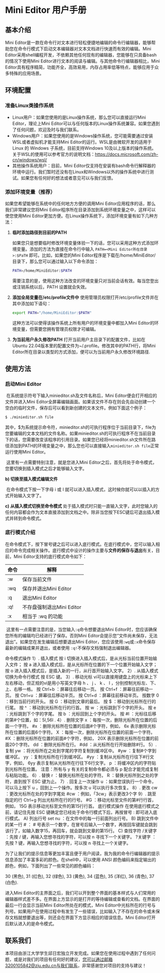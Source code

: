 # Mini Editor 用户手册

## 基本介绍

Mini Editor是一款在命令行对文本进行轻松便捷地编辑的命令行编辑器，能够帮助您在命令行模式下启动文本编辑器对文本文档进行快速而有效的编辑。Mini Editor采用shell编程开发，不依赖其他任何现有的编辑器，您能够在只具备bash的情况下使用Mini Editor进行文本的阅读与编辑。与其他命令行编辑器相比，Mini Editor具有程序精简，功能齐全，高效易用，内存占用率低等特点，能够应用于众多特殊的应用场景。

## 环境配置

### 准备Linux类操作系统

* Linux用户：如果您使用的是Linux操作系统，那么您可以直接运行Mini Editor，理论上Mini Editor可以与任何版本的Linux操作系统兼容。如果您遇到了任何问题，欢迎及时与我们联系。
* Windows用户：如果您使用的是Windows操作系统，您可能需要通过安装WSL或者虚拟机才能支持Mini Editor的运行。WSL是由微软开发的适用于 Linux 的 Windows 子系统，目前支持Windows 10及以上版本的操作系统。关于WSL的使用可以参考官方的说明文档：https://docs.microsoft.com/zh-cn/windows/wsl/
* 其他操作系统用户：目前，Mini Editor仅支持在安装有bash命令行解释器的环境中运行。我们暂时还没有在Linux和Windows以外的操作系统中进行测试。如果您有任何好的想法或者意见可以与我们反馈。

### 添加环境变量（推荐）

如果您希望能够在系统中的任何地方方便的调用Mini Editor应用程序的话，那么我们非常建议您将Mini Editor程序所在目录添加到系统环境变量之中，这样可以使您使用Mini Editor更加方便。在Linux操作系统下，添加环境变量有如下几种方法：

1. **临时添加路径到目前的PATH**

   如果您只是想要临时修改环境变量体验一下的话，您可以采用这种方式添加环境变量。添加的方法为直接在命令行中输入 `PATH=<Mini Editor所在目录>:$PaTH` 即可。比如，如果您的Mini Editor程序是下载在/home/MiniEditor/ 目录下，那么您可以通过输入以下命令添加：

   ~~~bash
   PATH=/home/MiniEditor:$PATH
   ~~~

   需要注意的是，使用这种方法改变的环境变量只对当前会话有效。每当您登出或注销系统以后，PATH 设置就会失效。

2. **添加全局变量在/etc/profile文件中**
   使用管理员权限打开/etc/profile文件并在其中添加如下语句：

   ~~~bash
   export PATH="/home/MiniEditor:$PATH"
   ~~~


   这种方法可以使得该操作系统上所有用户的环境变量中都加入Mini Editor的环境变量，但需要您拥有管理员权限才可编辑。

3. **为当前用户永久修改PATH**
   打开当前用户主目录下的配置文件，比如在Ubuntu 22.04版本里的配置文件为~/.profile。修改其中的PATH行，将Mini Editor所在目录以类型的方式添加，便可以为当前用户永久修改环境路径.

## 使用方法

### 启动Mini Editor

​		在系统提示符号下输入minieditor.sh及文件名称后，Mini Editor便会打开相应的文件并进入Mini Editor全屏幕编辑画面。如果该文件不存在则会先自动创建一个空白的临时文件，保存后可以看到新创建的文本文件。例如下面这个例子：

~~~bash
$ ./minieditor.sh file
~~~

​		其中，\$为系统提示命令符，minieditor.sh的可执行程序位于当前目录下，file为您要编辑的文本文档的文件名称。如果minieditor.sh的可执行程序不在当前目录下的话，您需要改变该程序的引用目录。如果您已经将minieditor.sh文件所在路径添加到PATH的环境变量之中，那么您也可以直接输入`minieditor.sh file`正常运行使用Mini Editor。

​		这里有一点需要特别注意，就是您进入Mini Editor之后，首先将处于命令模式，您要切换到插入模式之后才能够输入文字。

**b) 切换至插入模式编辑文件**

​		在命令模式下按一下字母 i 或 I 就可以进入插入模式，这时候你就可以以插入的方式开始输入文字了。

**c) 从插入模式切换至命令模式**
		处于插入模式时只能一直输入文字，此时您输入的任何内容都会作为文本直接添加到文档之中。除非当您按下ESC键后可退出插入模式并转到命令模式。

### 底行模式介绍

​		在命令模式下，按下冒号键之后可以进入底行模式。在底行模式中，您可以输入相应的命令完成相关操作。底行模式中设计的操作主要与**文件的保存与退出**有关，目前，Mini Editor支持的底行模式命令如下：

| 命令 | 解释                      |
| ---- | ------------------------- |
| :w   | 保存当前文件              |
| :wq  | 保存并退出Mini Editor     |
| :q   | 退出Mini Editor           |
| :q!  | 不存盘强制退出Mini Editor |
| :x   | 相当于 :wq 的功能         |

​		这里有一点需要注意的是，当您输入`:q`命令想要退出Mini Editor时，您应该确保您所有的编辑均已经进行了保存。否则Mini Editor会提示您“文件尚未保存，无法退出”。如果您在发生编辑后想要退出Mini Editor，您应该使用`:wq`或`:x`命令保存最新的编辑成果并退出，或者使用 `:q!`不保存文档强制退出编辑器。



命令模式操作
1）. 插入模式
按 i 切换进入插入模式后，是从光标当前位置开始输入文件；
按 a 进入插入模式后，是从光标所在位置的下一个位置开始输入文字；
按 o 进入插入模式后，是插入新的一行，从行首开始输入文字。
2）. 从插入模式切换为命令行模式
按 ESC 键。
3）. 移动光标
vi可以直接用键盘上的光标来上下左右移动，但正规的vi是用小写英文字母 h 、 j 、 k 、 l ，分别控制光标左、下、上、右移一格。
按 Ctrl+b ：屏幕往后移动一页。
按 Ctrl+f ：屏幕往前移动一页。
按 Ctrl+u ：屏幕往后移动半页。
按 Ctrl+d ：屏幕往前移动半页。
按数字 0 ：移到当前行的开头。
按 G ：移动到文章的最后。
按 $ ：移动到光标所在行的行尾。
按 ^ ：移动到光标所在行的行首。
按 w ：光标跳到下个字的开头。
按 e ：光标跳到下个字的字尾。
按 b ：光标回到上个字的开头。
按 #l ：光标往后移的第#个位置，如：5l,56l .
4）. 删除文字
x ：每按一次，删除光标所在位置的后面一个字符。
#x ：删除光标所在位置的后面#个字符，例如， 6x 表示删除光标所在位置的后面6个字符。
X ：每按一次，删除光标所在位置的前面一个字符。
#X ：删除光标所在位置的前面#个字符，例如， 20X 表示删除光标所在位置的前面20个字符。
dd ：删除光标所在行。
#dd ：从光标所在行开始删除#行。
5）. 复制
yw ：将光标所在之处到字尾的字符复制到缓冲区中。
#yw ：复制#个字到缓冲区。
yy ：复制光标所在行到缓冲区。
#yy ：复制从光标所在行往下#行文字，例如， 6yy 表示复制从光标所在行往下6行文字。
p ：将缓冲区内的字符贴到光标所在位置。
注意：所有与 y 有关的复制命令都必须与 p 配合才能完成复制与粘贴功能。
6）. 替换
r ：替换光标所在处的字符。
R ：替换光标所到之处的字符，直到按下 ESC 键为止。
7）. 回复上一次操作
u ：如果您误执行一个命令，可以马上按下 u ，回到上一个操作。按多次 u 可以执行多次恢复。
8）. 更改
cw ：更改光标所在处的字到字尾处
#cw ：例如，「3cw」表示更改3个字
9）. 跳至指定的行
Ctrl+g 列出光标所在行的行号。
#G ：移动光标至文件的第#行行首，例如， 15G 表示移动光标至文件的第15行行首。
底行模式操作
在使用底行模式之前，请记住先按 ESC 键确定您已经处于命令行模式下后，再按冒号 : 即可进入底行模式。
A) 列出行号
set nu ：在文件中的每一行前面列出行号。
B) 跳到文件中的某一行
\# ： \# 号表示一个数字，在冒号后输入一个数字，再按回车键就会跳到该行了，如输入数字15，再回车，就会跳到文章的第15行。
C) 查找字符
/关键字 ：先按 / 键，再输入您想寻找的字符，可以按 n 寻找下一个关键字。
?关键字 ：先按 ? 键，再输入您想寻找的字符，可以按 n 寻找上一个关键字。

为了让我们的提示信息等更加丰富且便于用户阅读，我为我的命令行编辑器的提示信息添加了丰富多彩的颜色。在shell中，可以使用 ANSI 颜色编码来指定输出的颜色，例如，下面列出了一些常见的颜色编码：

30 (黑色), 31 (红色), 32 (绿色), 33 (黄色), 34 (蓝色), 35 (洋红), 36 (青色), 37 (白色).



进入Mini Editor的主界面之后，我们可以开到整个界面的基本样式与人们常用的编辑器样式差不多。在界面上方显示的是打开的等待编辑或查看的文档。在界面的最后一行会显示当前Mini Editor所处在的模式，Mini Editor中光标所在的行号与列号。如果用户在使用过程中有发生了一些错误，比如输入了不存在的命令或未保存文档就想要退出等，则还会在界面下方显示相应的错误信息。Mini Editor打开后默认进入的是命令模式。

## 联系我们

本项目由浙江大学学生邱日宏独立开发完成。如果您在使用过程中遇到了任何问题，或是对我们的项目有任何好的建议，您可以通过邮箱3200105842@zju.edu.cn与我们联系，非常感谢您对项目的支持与建议！
